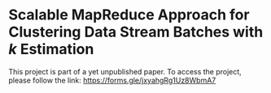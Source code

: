 # Scalable MapReduce Approach for Clustering Data Stream Batches with $k$ Estimation

This project is part of a yet unpublished paper. To access the project, please follow the link: https://forms.gle/jxyahgRg1Uz8WbmA7
